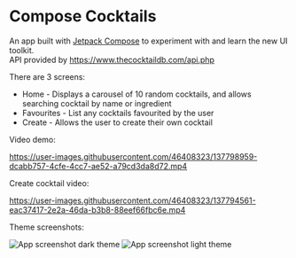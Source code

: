 



# Compose Cocktails

An app built with [Jetpack Compose](https://developer.android.com/jetpack/compose) to experiment with and learn the new UI toolkit.  
API provided by https://www.thecocktaildb.com/api.php

There are 3 screens: 
* Home - Displays a carousel of 10 random cocktails, and allows searching cocktail by name or ingredient
* Favourites - List any cocktails favourited by the user
* Create - Allows the user to create their own cocktail


Video demo:

https://user-images.githubusercontent.com/46408323/137798959-dcabb757-4cfe-4cc7-ae52-a79cd3da8d72.mp4


Create cocktail video:

https://user-images.githubusercontent.com/46408323/137794561-eac37417-2e2a-46da-b3b8-88eef66fbc6e.mp4


Theme screenshots:

![App screenshot dark theme](https://i.imgur.com/pPM0PyU.png)
![App screenshot light theme](https://i.imgur.com/5V1uTIi.png)
